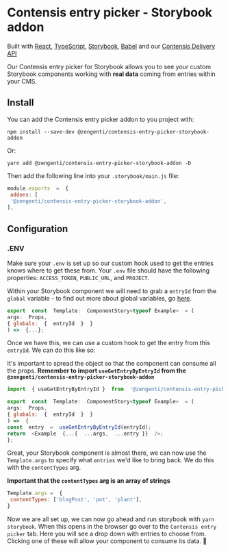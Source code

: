 # Contensis entry picker - Storybook addon

Built with [React](https://reactjs.org/), [TypeScript](https://www.typescriptlang.org/), [Storybook](https://storybook.js.org/), [Babel](https://babeljs.io/) and our [Contensis Delivery API](https://www.npmjs.com/package/contensis-delivery-api)

Our Contensis entry picker for Storybook allows you to see your custom Storybook components working with **real data** coming from entries within your CMS.

## Install

You can add the Contensis entry picker addon to you project with:

`npm install --save-dev @zengenti/contensis-entry-picker-storybook-addon`

Or:

`yarn add @zengenti/contensis-entry-picker-storybook-addon -D`

Then add the following line into your `.storybook/main.js` file:  

``` javascript
module.exports  =  {
 addons: [
 '@zengenti/contensis-entry-picker-storybook-addon',
],
```

## Configuration

### .ENV

Make sure your `.env` is set up so our custom hook used to get the entries knows where to get these from. Your `.env` file should have the following properties: `ACCESS_TOKEN`, `PUBLIC_URL`, and `PROJECT`.

Within your Storybook component we will need to grab a `entryId` from the  `global` variable - to find out more about global variables, go [here](https://storybook.js.org/docs/react/essentials/toolbars-and-globals).

``` javascript
export  const  Template:  ComponentStory<typeof Example>  = (
args:  Props, 
{ globals:  {  entryId  }  }
) =>  {...};
```

Once we have this, we can use a custom hook to get the entry from this `entryId`. We can do this like so:

It's important to spread the object so that the component can consume all the props.
**Remember to import `useGetEntryByEntryId` from the `@zengenti/contensis-entry-picker-storybook-addon`**

``` javascript
import  { useGetEntryByEntryId }  from  '@zengenti/contensis-entry-picker-storybook-addon';

export  const  Template:  ComponentStory<typeof Example>  = (
args:  Props,
{ globals:  {  entryId  }  }
) =>  {
const  entry  =  useGetEntryByEntryId(entryId);
return  <Example  {...{  ...args,  ...entry }}  />;
};
```

Great, your Storybook component is almost there, we can now use the `Template.args` to specify what `entries` we'd like to bring back. We do this with the `contentTypes` arg.

**Important that the `contentTypes` arg is an array of strings**

``` javascript
Template.args =  {
 contentTypes: ['blogPost', 'pot', 'plant'],
}
```

Now we are all set up, we can now go ahead and run storybook with `yarn storybook`. When this opens in the browser go over to the `Contensis entry picker` tab. Here you will see a drop down with entries to choose from. Clicking one of these will allow your component to consume its data. 🎉
